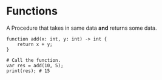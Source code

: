 # Functions

A Procedure that takes in same data __and__ returns some data.

```
function add(x: int, y: int) -> int {
    return x + y;
}

# Call the function.
var res = add(10, 5);
print(res); # 15
```